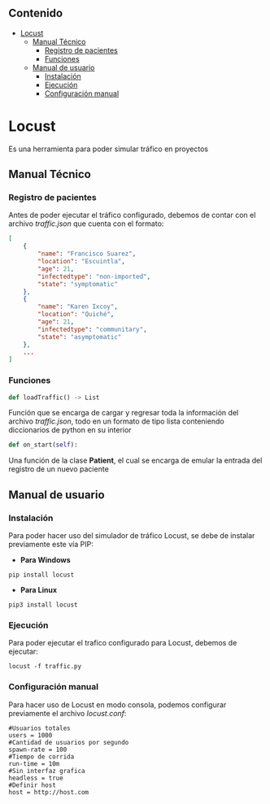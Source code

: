 ## Contenido
- [Locust](#locust)
  * [Manual Técnico](#manual-técnico)
    + [Registro de pacientes](#registro-de-pacientes)
    + [Funciones](#funciones)
  * [Manual de usuario](#manual-de-usuario)
    + [Instalación](#instalación)
    + [Ejecución](#ejecución)
    + [Configuración manual](#configuración-manual)
# Locust
Es una herramienta para poder simular tráfico en proyectos
## Manual Técnico
### Registro de pacientes
Antes de poder ejecutar el tráfico configurado, debemos de contar con el archivo *traffic.json* que cuenta con el formato:
```json
[
    {
        "name": "Francisco Suarez",
        "location": "Escuintla",
        "age": 21,
        "infectedtype": "non-imported",
        "state": "symptomatic"
    },
    {
        "name": "Karen Ixcoy",
        "location": "Quiché",
        "age": 21,
        "infectedtype": "communitary",
        "state": "asymptomatic"
    },
    ...
]
```
### Funciones
```python
def loadTraffic() -> List
```
Función que se encarga de cargar y regresar toda la información del archivo *traffic.json*, todo en un formato de tipo lista conteniendo diccionarios de python en su interior
```python
def on_start(self):
```
Una función de la clase **Patient**, el cual se encarga de emular la entrada del registro de un nuevo paciente
## Manual de usuario
### Instalación
Para poder hacer uso del simulador de tráfico Locust, se debe de instalar previamente este vía PIP:
- **Para Windows**
```
pip install locust
```
- **Para Linux**
```
pip3 install locust
```
### Ejecución
Para poder ejecutar el trafico configurado para Locust, debemos de ejecutar:
```
locust -f traffic.py
```
### Configuración manual
Para hacer uso de Locust en modo consola, podemos configurar previamente el archivo *locust.conf*:
```
#Usuarios totales
users = 1000
#Cantidad de usuarios por segundo
spawn-rate = 100
#Tiempo de corrida
run-time = 10m
#Sin interfaz grafica
headless = true
#Definir host
host = http://host.com
```
